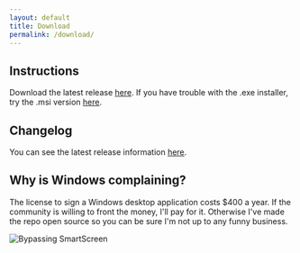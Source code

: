 ```yaml
---
layout: default
title: Download
permalink: /download/
---
```

## Instructions
Download the latest release [here](https://dbd-icon-toolbox.nyc3.cdn.digitaloceanspaces.com/Dead-By-Daylight-Icon-Toolbox-Latest.exe). If you have trouble with the .exe installer, try the .msi version [here](https://dbd-icon-toolbox.nyc3.cdn.digitaloceanspaces.com/Dead-By-Daylight-Icon-Toolbox-Latest.msi).

## Changelog
You can see the latest release information [here](https://github.com/nrcrast/dbdperktool/releases/latest).

## Why is Windows complaining?

The license to sign a Windows desktop application costs \$400 a year. If the community is willing to front the money, I'll pay for it. Otherwise I've made the repo open source so you can be sure I'm not up to any funny business.

![Bypassing SmartScreen](../images/windows-smartscreen.png)
